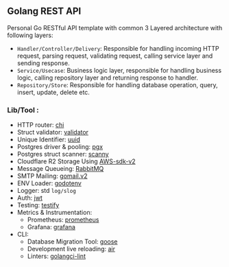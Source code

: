 ## Golang REST API
Personal Go RESTful API template with common 3 Layered architecture with following layers:
- `Handler/Controller/Delivery`: Responsible for handling incoming HTTP request, parsing request, validating request, calling service layer and sending response.
- `Service/Usecase`: Business logic layer, responsible for handling business logic, calling repository layer and returning response to handler.
- `Repository/Store`: Responsible for handling database operation, query, insert, update, delete etc.

### Lib/Tool :
- HTTP router: [chi](https://github.com/go-chi/chi)
- Struct validator: [validator](https://github.com/go-playground/validator)
- Unique Identifier: [uuid](https://github.com/google/uuid)
- Postgres driver & pooling: [pgx](https://github.com/jackc/pgx)
- Postgres struct scanner: [scanny](https://github.com/georgysavva/scany)
- Cloudflare R2 Storage Using [AWS-sdk-v2](https://github.com/aws/aws-sdk-go-v2)
- Message Queueing: [RabbitMQ](https://github.com/rabbitmq/amqp091-go)
- SMTP Mailing: [gomail.v2](https://pkg.go.dev/gopkg.in/gomail.v2)
- ENV Loader: [godotenv](https://github.com/joho/godotenv)
- Logger: std `log/slog`
- Auth: [jwt](https://github.com/golang-jwt/jwt)
- Testing: [testify](https://github.com/stretchr/testify)
- Metrics & Instrumentation:
    - Prometheus: [prometheus](https://github.com/prometheus/client_golang)
    - Grafana: [grafana](https://grafana.com)
- CLI:
    - Database Migration Tool: [goose](https://github.com/pressly/goose)
    - Development live reloading: [air](https://github.com/cosmtrek/air)
    - Linters: [golangci-lint](https://github.com/golangci/golangci-lint)
